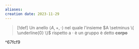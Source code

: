 ```yaml
---
aliases: 
creation date: 2023-11-29
---
```


>[!def]
>Un anello $\left< A, +, \cdot \right>$ nel quale l'insieme $A \setminus \{ \underline{0} \}$ rispetto a $\cdot$ è un gruppo è detto **corpo**

^67fcf9
